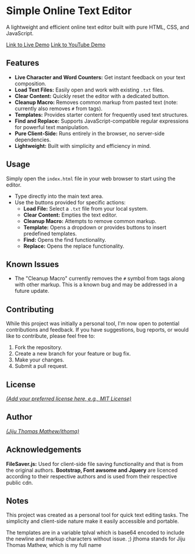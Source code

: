 # Simple Online Text Editor

A lightweight and efficient online text editor built with pure HTML, CSS, and JavaScript.

[Link to Live Demo](https://bz2.in/textdit)
[Link to YouTube Demo](https://bz2.in/t3d3mo)

## Features

* **Live Character and Word Counters:** Get instant feedback on your text composition.
* **Load Text Files:** Easily open and work with existing `.txt` files.
* **Clear Content:** Quickly reset the editor with a dedicated button.
* **Cleanup Macro:** Removes common markup from pasted text (note: currently also removes `#` from tags).
* **Templates:** Provides starter content for frequently used text structures.
* **Find and Replace:** Supports JavaScript-compatible regular expressions for powerful text manipulation.
* **Pure Client-Side:** Runs entirely in the browser, no server-side dependencies.
* **Lightweight:** Built with simplicity and efficiency in mind.

## Usage

Simply open the `index.html` file in your web browser to start using the editor.

* Type directly into the main text area.
* Use the buttons provided for specific actions:
    * **Load File:** Select a `.txt` file from your local system.
    * **Clear Content:** Empties the text editor.
    * **Cleanup Macro:** Attempts to remove common markup.
    * **Template:** Opens a dropdown or provides buttons to insert predefined templates.
    * **Find:** Opens the find functionality.
    * **Replace:** Opens the replace functionality.

## Known Issues

* The "Cleanup Macro" currently removes the `#` symbol from tags along with other markup. This is a known bug and may be addressed in a future update.

## Contributing

While this project was initially a personal tool, I'm now open to potential contributions and feedback. If you have suggestions, bug reports, or would like to contribute, please feel free to:

1.  Fork the repository.
2.  Create a new branch for your feature or bug fix.
3.  Make your changes.
4.  Submit a pull request.

## License

[*(Add your preferred license here, e.g., MIT License)*](../../LICENSE)

## Author

[*(Jiju Thomas Mathew/jthoma)*](https://github.com/jthoma)

## Acknowledgements
**FileSaver.js:** Used for client-side file saving functionality and that is from the original authors.
**Bootstrap, Font awsome and Jquery** are licenced according to their respective authors and is used from their respective public cdn. 

## Notes

This project was created as a personal tool for quick text editing tasks. The simplicity and client-side nature make it easily accessible and portable.

The templates are in a variable tplval which is base64 encoded to include the newline and markup characters without issue. 
;) jthoma stands for Jiju Thomas Mathew, which is my full name
